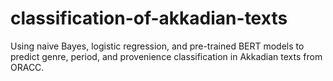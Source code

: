 # classification-of-akkadian-texts
Using naive Bayes, logistic regression, and pre-trained BERT models to predict genre, period, and provenience classification in Akkadian texts from ORACC.
